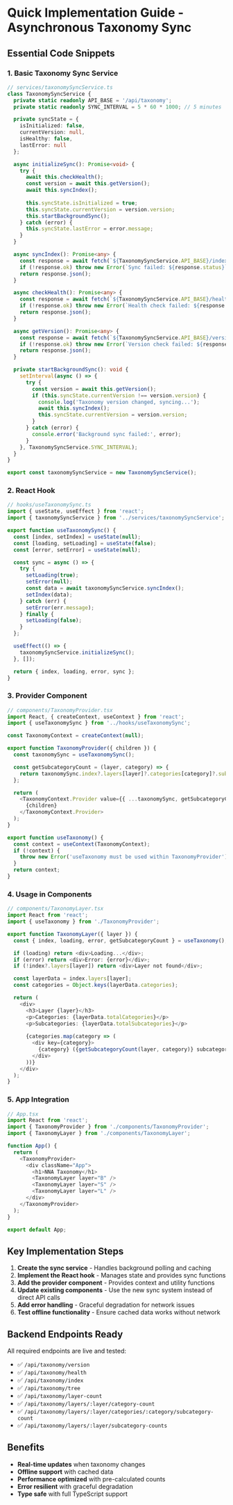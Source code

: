 # Quick Implementation Guide - Asynchronous Taxonomy Sync

## Essential Code Snippets

### 1. Basic Taxonomy Sync Service

```typescript
// services/taxonomySyncService.ts
class TaxonomySyncService {
  private static readonly API_BASE = '/api/taxonomy';
  private static readonly SYNC_INTERVAL = 5 * 60 * 1000; // 5 minutes

  private syncState = {
    isInitialized: false,
    currentVersion: null,
    isHealthy: false,
    lastError: null
  };

  async initializeSync(): Promise<void> {
    try {
      await this.checkHealth();
      const version = await this.getVersion();
      await this.syncIndex();
      
      this.syncState.isInitialized = true;
      this.syncState.currentVersion = version.version;
      this.startBackgroundSync();
    } catch (error) {
      this.syncState.lastError = error.message;
    }
  }

  async syncIndex(): Promise<any> {
    const response = await fetch(`${TaxonomySyncService.API_BASE}/index`);
    if (!response.ok) throw new Error(`Sync failed: ${response.status}`);
    return response.json();
  }

  async checkHealth(): Promise<any> {
    const response = await fetch(`${TaxonomySyncService.API_BASE}/health`);
    if (!response.ok) throw new Error(`Health check failed: ${response.status}`);
    return response.json();
  }

  async getVersion(): Promise<any> {
    const response = await fetch(`${TaxonomySyncService.API_BASE}/version`);
    if (!response.ok) throw new Error(`Version check failed: ${response.status}`);
    return response.json();
  }

  private startBackgroundSync(): void {
    setInterval(async () => {
      try {
        const version = await this.getVersion();
        if (this.syncState.currentVersion !== version.version) {
          console.log('Taxonomy version changed, syncing...');
          await this.syncIndex();
          this.syncState.currentVersion = version.version;
        }
      } catch (error) {
        console.error('Background sync failed:', error);
      }
    }, TaxonomySyncService.SYNC_INTERVAL);
  }
}

export const taxonomySyncService = new TaxonomySyncService();
```

### 2. React Hook

```typescript
// hooks/useTaxonomySync.ts
import { useState, useEffect } from 'react';
import { taxonomySyncService } from '../services/taxonomySyncService';

export function useTaxonomySync() {
  const [index, setIndex] = useState(null);
  const [loading, setLoading] = useState(false);
  const [error, setError] = useState(null);

  const sync = async () => {
    try {
      setLoading(true);
      setError(null);
      const data = await taxonomySyncService.syncIndex();
      setIndex(data);
    } catch (err) {
      setError(err.message);
    } finally {
      setLoading(false);
    }
  };

  useEffect(() => {
    taxonomySyncService.initializeSync();
  }, []);

  return { index, loading, error, sync };
}
```

### 3. Provider Component

```typescript
// components/TaxonomyProvider.tsx
import React, { createContext, useContext } from 'react';
import { useTaxonomySync } from '../hooks/useTaxonomySync';

const TaxonomyContext = createContext(null);

export function TaxonomyProvider({ children }) {
  const taxonomySync = useTaxonomySync();

  const getSubcategoryCount = (layer, category) => {
    return taxonomySync.index?.layers[layer]?.categories[category]?.subcategoryCount || 0;
  };

  return (
    <TaxonomyContext.Provider value={{ ...taxonomySync, getSubcategoryCount }}>
      {children}
    </TaxonomyContext.Provider>
  );
}

export function useTaxonomy() {
  const context = useContext(TaxonomyContext);
  if (!context) {
    throw new Error('useTaxonomy must be used within TaxonomyProvider');
  }
  return context;
}
```

### 4. Usage in Components

```typescript
// components/TaxonomyLayer.tsx
import React from 'react';
import { useTaxonomy } from './TaxonomyProvider';

export function TaxonomyLayer({ layer }) {
  const { index, loading, error, getSubcategoryCount } = useTaxonomy();

  if (loading) return <div>Loading...</div>;
  if (error) return <div>Error: {error}</div>;
  if (!index?.layers[layer]) return <div>Layer not found</div>;

  const layerData = index.layers[layer];
  const categories = Object.keys(layerData.categories);

  return (
    <div>
      <h3>Layer {layer}</h3>
      <p>Categories: {layerData.totalCategories}</p>
      <p>Subcategories: {layerData.totalSubcategories}</p>
      
      {categories.map(category => (
        <div key={category}>
          {category} ({getSubcategoryCount(layer, category)} subcategories)
        </div>
      ))}
    </div>
  );
}
```

### 5. App Integration

```typescript
// App.tsx
import React from 'react';
import { TaxonomyProvider } from './components/TaxonomyProvider';
import { TaxonomyLayer } from './components/TaxonomyLayer';

function App() {
  return (
    <TaxonomyProvider>
      <div className="App">
        <h1>NNA Taxonomy</h1>
        <TaxonomyLayer layer="B" />
        <TaxonomyLayer layer="S" />
        <TaxonomyLayer layer="L" />
      </div>
    </TaxonomyProvider>
  );
}

export default App;
```

## Key Implementation Steps

1. **Create the sync service** - Handles background polling and caching
2. **Implement the React hook** - Manages state and provides sync functions
3. **Add the provider component** - Provides context and utility functions
4. **Update existing components** - Use the new sync system instead of direct API calls
5. **Add error handling** - Graceful degradation for network issues
6. **Test offline functionality** - Ensure cached data works without network

## Backend Endpoints Ready

All required endpoints are live and tested:
- ✅ `/api/taxonomy/version`
- ✅ `/api/taxonomy/health`
- ✅ `/api/taxonomy/index`
- ✅ `/api/taxonomy/tree`
- ✅ `/api/taxonomy/layer-count`
- ✅ `/api/taxonomy/layers/:layer/category-count`
- ✅ `/api/taxonomy/layers/:layer/categories/:category/subcategory-count`
- ✅ `/api/taxonomy/layers/:layer/subcategory-counts`

## Benefits

- **Real-time updates** when taxonomy changes
- **Offline support** with cached data
- **Performance optimized** with pre-calculated counts
- **Error resilient** with graceful degradation
- **Type safe** with full TypeScript support 